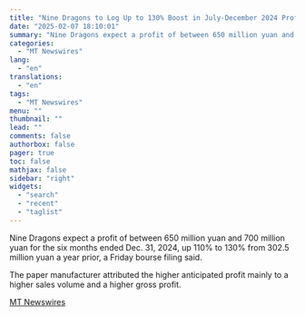 ```yaml
---
title: "Nine Dragons to Log Up to 130% Boost in July-December 2024 Profit"
date: "2025-02-07 18:10:01"
summary: "Nine Dragons expect a profit of between 650 million yuan and 700 million yuan for the six months ended Dec. 31, 2024, up 110% to 130% from 302.5 million yuan a year prior, a Friday bourse filing said. The paper manufacturer attributed the higher anticipated profit mainly to a higher..."
categories:
  - "MT Newswires"
lang:
  - "en"
translations:
  - "en"
tags:
  - "MT Newswires"
menu: ""
thumbnail: ""
lead: ""
comments: false
authorbox: false
pager: true
toc: false
mathjax: false
sidebar: "right"
widgets:
  - "search"
  - "recent"
  - "taglist"
---
```


Nine Dragons expect a profit of between 650 million yuan and 700 million yuan for the six months ended Dec. 31, 2024, up 110% to 130% from 302.5 million yuan a year prior, a Friday bourse filing said.

The paper manufacturer attributed the higher anticipated profit mainly to a higher sales volume and a higher gross profit.

[MT Newswires](https://www.tradingview.com/news/mtnewswires.com:20250207:G2465088:0/)
